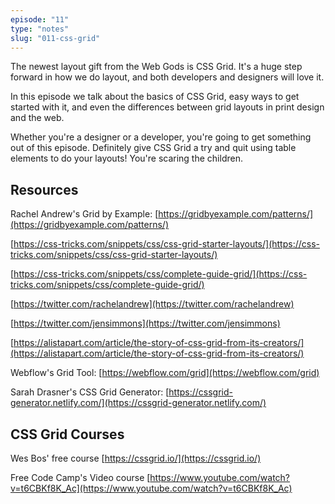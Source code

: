 ```yaml
---
episode: "11"
type: "notes"
slug: "011-css-grid"
---
```


The newest layout gift from the Web Gods is CSS Grid. It's a huge step forward in how we do layout, and both developers and designers will love it. 

In this episode we talk about the basics of CSS Grid, easy ways to get started with it, and even the differences between grid layouts in print design and the web. 

Whether you're a designer or a developer, you're going to get something out of this episode. Definitely give CSS Grid a try and quit using table elements to do your layouts! You're scaring the children.

## Resources

Rachel Andrew's Grid by Example: [https://gridbyexample.com/patterns/](https://gridbyexample.com/patterns/)

[https://css-tricks.com/snippets/css/css-grid-starter-layouts/](https://css-tricks.com/snippets/css/css-grid-starter-layouts/)

[https://css-tricks.com/snippets/css/complete-guide-grid/](https://css-tricks.com/snippets/css/complete-guide-grid/)

[https://twitter.com/rachelandrew](https://twitter.com/rachelandrew)

[https://twitter.com/jensimmons](https://twitter.com/jensimmons)

[https://alistapart.com/article/the-story-of-css-grid-from-its-creators/](https://alistapart.com/article/the-story-of-css-grid-from-its-creators/)

Webflow's Grid Tool: [https://webflow.com/grid](https://webflow.com/grid)

Sarah Drasner's CSS Grid Generator: [https://cssgrid-generator.netlify.com/](https://cssgrid-generator.netlify.com/)

## CSS Grid Courses

Wes Bos' free course [https://cssgrid.io/](https://cssgrid.io/)

Free Code Camp's Video course [https://www.youtube.com/watch?v=t6CBKf8K_Ac](https://www.youtube.com/watch?v=t6CBKf8K_Ac)